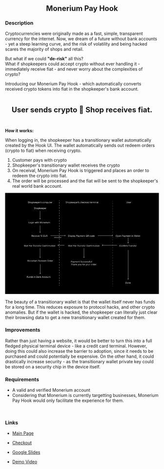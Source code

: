 <p align="center">
<font  size="5"><b>
Monerium Pay Hook
</b>
</font>
</p>

<h3>Description</h3>
<p>
    Cryptocurrencies were originally made as a fast, simple, transparent currency for the internet. Now, we dream of a future without bank accounts - yet a steep learning curve, and the risk of volatility and being hacked scares the majority of shops and retail. 
</p>
<p>
    But what if we could <b>"de-risk"</b> all this? 
    <br/>
    What if shopkeepers could accept crypto without ever handling it - immediately receive fiat - and never worry about the complexities of crypto?
</p>

<p>
    Introducing our Monerium Pay Hook - which automatically converts received crypto tokens into fiat in the shopkeeper's bank account.
</p>
<br/>
<p align="center">
<font  size="5"><b>
User sends crypto 🤝 Shop receives fiat.
</b>
</font>
</p>
<br/>

<b>How it works:</b>

When logging in, the shopkeeper has a transitionary wallet automatically created by the Hook UI. The wallet automatically sends out redeem orders (crypto to fiat) when receiving crypto.

1. Customer pays with crypto
2. Shopkeeper's transitionary wallet receives the crypto
3. On receival, Monerium Pay Hook is triggered and places an order to redeem the crypto into fiat.
4. The order will be processed and the fiat will be sent to the shopkeeper's real world bank account.

![Alt text](<public/Frame 4 (2).png>)

The beauty of a transitionary wallet is that the wallet itself never has funds for a long time. This reduces exposure to protocol hacks, and other crypto anomalies. But if the wallet is hacked, the shopkeeper can literally just clear their browsing data to get a new transitionary wallet created for them.

<h3>Improvements</h3>

Rather than just having a website, it would be better to turn this into a full fledged physical terminal device - like a credit card terminal. However, doing this could also increase the barrier to adoption, since it needs to be purchased and could potentially be expensive. On the other hand, it could drastically increase security - as the transitionary wallet private key could be stored on a security chip in the device itself.

<h3>Requirements</h3>

- A valid and verified Monerium account
- Considering that Monerium is currently targetting businesses, Monerium Pay Hook would only facilitate the experience for them.

<br/>

<h3>Links</h3>

- [Main Page](https://monerium-pay-hook.vercel.app/)

- [Checkout](https://monerium-pay-hook.vercel.app/checkout)

- [Google Slides](https://docs.google.com/presentation/d/1X5pVATOROzcdmvkb3WyjWFO7JTmOWFdZeNicO-f-VUA/edit?usp=sharing)

- [Demo Video](https://www.youtube.com/watch?v=__VvdX6JypM)
